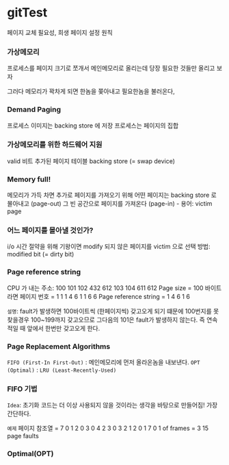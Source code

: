 # gitTest
페이지 교체 필요성, 희생 페이지 설정 원칙

### 가상메모리
프로세스를 페이지 크기로 쪼개서 메인메모리로 올리는데 당장 필요한 것들만 올리고 보자


그러다 메모리가 꽉차게 되면 한놈을 쫒아내고 필요한놈을 불러온다,

### Demand Paging
프로세스 이미지는 backing store 에 저장
프로세스는 페이지의 집합

### 가상메모리를 위한 하드웨어 지원
valid 비트 추가된 페이지 테이블
backing store (= swap device)

### Memory full! 
메모리가 가득 차면 추가로 페이지를 가져오기 위해
어떤 페이지는 backing store 로 몰아내고 (page-out) 
그 빈 공간으로 페이지를 가져온다 (page-in) -  용어: victim page

### 어느 페이지를 몰아낼 것인가?
i/o 시간 절약을 위해 기왕이면 modify 되지 않은 페이지를 victim 으로 선택
방법: modified bit (= dirty bit)

### Page reference string
CPU 가 내는 주소: 100 101 102 432 612 103 104 611 612
Page size = 100 바이트라면
페이지 번호 = 1 1 1 4 6 1 1 6 6
Page reference string = 1 4 6 1 6

`설명`: fault가 발생하면 100바이트씩 (한페이지씩) 갖고오게 되기 떄문에 100번지를 못찾을경우 100~199까지 갖고오므로 그다음의 101은 fault가 발생하지 않는다. 즉 연속적일 때 앞에서 한번만 갖고오게 한다.

### Page Replacement Algorithms
`FIFO (First-In First-Out)` : 메인메모리에 먼저 올라온놈을 내보낸다.
`OPT (Optimal)` : 
`LRU (Least-Recently-Used)`


### FIFO 기법
`Idea`: 초기화 코드는 더 이상 사용되지 않을 것이라는 생각을 바탕으로 만들어짐! 가장 간단하다.

`예제`
페이지 참조열 = 7 0 1 2 0 3 0 4 2 3 0 3 2 1 2 0 1 7 0 1
of frames = 3
15 page faults


### Optimal(OPT)








